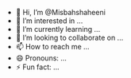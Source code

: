 - 👋 Hi, I’m @Misbahshaheeni
- 👀 I’m interested in ...
- 🌱 I’m currently learning ...
- 💞️ I’m looking to collaborate on ...
- 📫 How to reach me ...
- 😄 Pronouns: ...
- ⚡ Fun fact: ...

<!---
Misbahshaheeni/Misbahshaheeni is a ✨ special ✨ repository because its `README.md` (this file) appears on your GitHub profile.
You can click the Preview link to take a look at your changes.
--->

